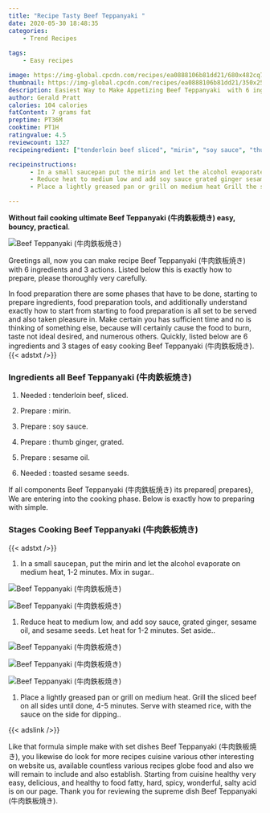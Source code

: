 ```yaml
---
title: "Recipe Tasty Beef Teppanyaki "
date: 2020-05-30 18:48:35
categories:
    - Trend Recipes
    
tags:
    - Easy recipes

image: https://img-global.cpcdn.com/recipes/ea0888106b81dd21/680x482cq70/beef-teppanyaki-牛肉鉄板焼き-recipe-main-photo.jpg
thumbnail: https://img-global.cpcdn.com/recipes/ea0888106b81dd21/350x250cq70/beef-teppanyaki-牛肉鉄板焼き-recipe-main-photo.jpg
description: Easiest Way to Make Appetizing Beef Teppanyaki  with 6 ingredients and 3 stages of easy cooking.
author: Gerald Pratt
calories: 104 calories
fatContent: 7 grams fat
preptime: PT36M
cooktime: PT1H
ratingvalue: 4.5
reviewcount: 1327
recipeingredient: ["tenderloin beef sliced", "mirin", "soy sauce", "thumb ginger grated", "sesame oil", "toasted sesame seeds"]

recipeinstructions: 
      - In a small saucepan put the mirin and let the alcohol evaporate on medium heat 12 minutes Mix in sugar 
      - Reduce heat to medium low and add soy sauce grated ginger sesame oil and sesame seeds Let heat for 12 minutes Set aside 
      - Place a lightly greased pan or grill on medium heat Grill the sliced beef on all sides until done 45 minutes Serve with steamed rice with the sauce on the side for dipping

---
```




**Without fail cooking ultimate Beef Teppanyaki (牛肉鉄板焼き) easy, bouncy, practical**. 


![Beef Teppanyaki (牛肉鉄板焼き)](https://img-global.cpcdn.com/recipes/ea0888106b81dd21/680x482cq70/beef-teppanyaki-牛肉鉄板焼き-recipe-main-photo.jpg "Beef Teppanyaki (牛肉鉄板焼き)")




Greetings all, now you can make recipe Beef Teppanyaki (牛肉鉄板焼き) with 6 ingredients and 3 actions. Listed below this is exactly how to prepare, please thoroughly very carefully.

In food preparation there are some phases that have to be done, starting to prepare ingredients, food preparation tools, and additionally understand exactly how to start from starting to food preparation is all set to be served and also taken pleasure in. Make certain you has sufficient time and no is thinking of something else, because will certainly cause the food to burn, taste not ideal desired, and numerous others. Quickly, listed below are 6 ingredients and 3 stages of easy cooking Beef Teppanyaki (牛肉鉄板焼き).
{{< adstxt />}}

### Ingredients all Beef Teppanyaki (牛肉鉄板焼き)


1. Needed  : tenderloin beef, sliced.

1. Prepare  : mirin.

1. Prepare  : soy sauce.

1. Prepare  : thumb ginger, grated.

1. Prepare  : sesame oil.

1. Needed  : toasted sesame seeds.



If all components Beef Teppanyaki (牛肉鉄板焼き) its prepared| prepares}, We are entering into the cooking phase. Below is exactly how to preparing with simple.

### Stages Cooking Beef Teppanyaki (牛肉鉄板焼き)

{{< adstxt />}}


1. In a small saucepan, put the mirin and let the alcohol evaporate on medium heat, 1-2 minutes. Mix in sugar..



![Beef Teppanyaki (牛肉鉄板焼き)](https://img-global.cpcdn.com/steps/6de2264b23e3a337/160x128cq70/beef-teppanyaki-牛肉鉄板焼き-recipe-step-1-photo.jpg" "Beef Teppanyaki (牛肉鉄板焼き)")

![Beef Teppanyaki (牛肉鉄板焼き)](https://img-global.cpcdn.com/steps/51edb1b4eea14b80/160x128cq70/beef-teppanyaki-牛肉鉄板焼き-recipe-step-1-photo.jpg" "Beef Teppanyaki (牛肉鉄板焼き)")



1. Reduce heat to medium low, and add soy sauce, grated ginger, sesame oil, and sesame seeds. Let heat for 1-2 minutes. Set aside..



![Beef Teppanyaki (牛肉鉄板焼き)](https://img-global.cpcdn.com/steps/87f04f8cce1c28c7/160x128cq70/beef-teppanyaki-牛肉鉄板焼き-recipe-step-2-photo.jpg" "Beef Teppanyaki (牛肉鉄板焼き)")

![Beef Teppanyaki (牛肉鉄板焼き)](https://img-global.cpcdn.com/steps/bfde800e339037fb/160x128cq70/beef-teppanyaki-牛肉鉄板焼き-recipe-step-2-photo.jpg" "Beef Teppanyaki (牛肉鉄板焼き)")

![Beef Teppanyaki (牛肉鉄板焼き)](https://img-global.cpcdn.com/steps/f96ada8930ad250a/160x128cq70/beef-teppanyaki-牛肉鉄板焼き-recipe-step-2-photo.jpg" "Beef Teppanyaki (牛肉鉄板焼き)")



1. Place a lightly greased pan or grill on medium heat. Grill the sliced beef on all sides until done, 4-5 minutes. Serve with steamed rice, with the sauce on the side for dipping..





{{< adslink />}}

Like that formula simple make with set dishes Beef Teppanyaki (牛肉鉄板焼き), you likewise do look for more recipes cuisine various other interesting on website us, available countless various recipes globe food and also we will remain to include and also establish. Starting from cuisine healthy very easy, delicious, and healthy to food fatty, hard, spicy, wonderful, salty acid is on our page. Thank you for reviewing the supreme dish Beef Teppanyaki (牛肉鉄板焼き).
